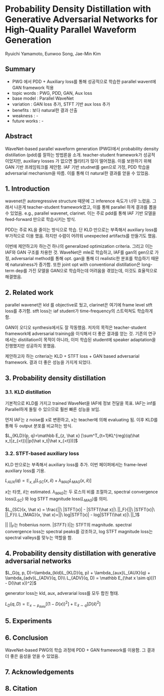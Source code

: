 # Probability Density Distillation with Generative Adversarial Networks for High-Quality Parallel Waveform Generation

Ryuichi Yamamoto, Eunwoo Song, Jae-Min Kim

## Summary

- PWG 에서 PDD + Auxiliary loss를 통해 성공적으로 학습한 parallel wavent에 GAN framework 적용
- topic words : PWG, PDD, GAN, Aux loss
- base model : Parallel WaveNet
- variation : GAN loss 추가, STFT 기반 aux loss 추가
- benefits : 보다 natural한 결과 산출
- weakness : - 
- future works : - 

## Abstract

WaveNet-based parallel waveform generation (PWG)에서 probability density distillation (pdd)를 잘하는 방법론을 소개. teacher-student framework가 성공적이었지만, auxiliary losses 가 없으면 퀄리티가 많이 떨어졌음. 이를 보완하기 위해 GAN 기반 프레임워크를 제안함. IAF 기반 studnet를 gen으로 가정, PDD 학습을 adversarial mechanism을 따름. 이를 통해 더 natural한 결과를 얻을 수 있었음. 

## 1. Introduction

wavenet은 autoregressive structure 때문에 그 inference 속도가 너무 느렸음. 그래서 나온게 teacher-student framework였고, 이를 통해 parallel 하게 결과를 뽑을 수 있었음. e.g., parallel wavenet, clarinet. 이는 주로 pdd를 통해 IAF 기반 모델을 feed-forward 만으로 학습시키는 방식. 

PDD는 주로 KL을 줄이는 방식으로 학습. 단 KLD 만으로는 부족해서 auxiliary loss를 부가적으로 이용 했음. 하지만 수렴이 어려워 unexpected artifacts를 만들기도 했음.

이번에 제안하고자 하는건 하나의 generalized optimization criteria. 그리고 이는 IAF와 GAN 구조를 차용한 것. WaveNet은 mle로 학습하고, IAF를 gan의 gen으로 가정, adversarial method를 통해 opt. gan을 통해 더 realistic한 분포를 학습하기 때문에 naturalness가 증가함. 또한 joint opt with conventional distillation은 long-term dep를 가진 모델을 GAN으로 학습하는데 어려움을 겪었는데, 이것도 효율적으로 해결했음.

## 2. Related work

parallel wavenet은 kld 를 objective로 뒀고, clarinet은 여기에 frame level stft loss를 추가함. stft loss는 iaf student가 time-frequency의 스트럭쳐도 학습하게 함.

GAN이 오디오 synthesis에서도 잘 작동했음. 저자의 목적은 teacher-student framework에 adversarial training을 이식해서 더 좋은 결과를 얻는 것. 기존의 연구에서는 distillation이 목적이 아니라, 이미 학습된 student에 speaker adaptation을 진행했지만 성공하지 못했음. 

제안하고자 하는 criteria는 KLD + STFT loss + GAN based adversarial framework. 결과 더 좋은 성능을 가지게 되었다. 

## 3. Probability density distillation

### 3.1. KLD distillation

기본적으로 KLD를 가지고 trained WaveNet을 IAF에 정보 전달을 목표. IAF는 inf를 Parallel하게 돌릴 수 있으므로 훨씬 빠른 성능을 보임.

먼저 IAF는 z noise를 x로 변환하고, x는 teacher에 의해 evaluating 됨. 이후 KLD를 통해 두 output 분포를 비교하는 방식.

$L_{KLD}(p, q)=\mathbb E_{z, \hat x} [\sum^T_{t=1}KL^{reg}(q(\hat x_t|z_{<t})||p(\hat x_t|\hat x_{<t}))]$

### 3.2. STFT-based auxiliary loss

KLD 만으로는 부족해서 auxiliary loss를 추가. 이번 페이퍼에서는 frame-level auxiliary loss를 기용. 

$L_{AUX}(q)=\mathbb E_{x, \hat x}[L_{SC}(x, \hat x) + \lambda_{MAG}L_{MAG}(x, \hat x)]$

$x$는 타겟, $\hat x$는 estimated. $\lambda_{MAG}$는 두 로스의 비를 조절하고, spectral convergence loss($L_{SC}$) 와 log STFT magnitude loss($L_{MAG}$)를 의미. 

$L_{SC}(x, \hat x) = \frac{||\ |STFT(x)| - |STFT(\hat x)|\ ||_F}{||\ |STFT(x)|\ ||_F}\\
L_{MAG}(x, \hat x)=||\ log|STFT(x)| - log|STFT(\hat x)|\ ||_1$

$||\ ||_F$는 frobenius norm. $|STFT(\cdot)|$는 STFT의 magnitude. spectral convergence loss는 spectral peaks를 강조하고, log STFT magnitude loss는 spectral valleys를 맞누는 역할을 함.

## 4. Probability density distillation with generative adversarial networks

$L_G(q, p, D)=\lambda_{kld}L_{KLD}(q, p) + \lambda_{aux}L_{AUX}(q) + \lambda_{adv}L_{ADV}(q, D)\\
L_{ADV}(q, D) = \mathbb E_{\hat x \sim q}[(1 - D(\hat x))^2]$

generator loss는 kld, aux, adverarial loss를 모두 합친 형태. 

$L_D(q, D) = \mathbb E_{x \sim p_{data}}[(1 - D(x))^2] + \mathbb E_{\hat x \sim q}[D(\hat x)^2]$

## 5. Experiments

## 6. Conclusion

WaveNet-based PWG의 학습 과정에 PDD + GAN framework를 이용함. 그 결과 더 좋은 음성을 얻을 수 있었음. 

## 7. Acknowledgements

## 8. Citation

